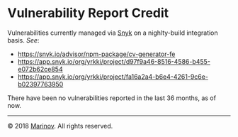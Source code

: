 # Vulnerability Report Credit

Vulnerabilities currently managed via [Snyk](https://snyk.io/ "Snyk") on a nighlty-build integration basis. *See*:

* <https://snyk.io/advisor/npm-package/cv-generator-fe>
* <https://app.snyk.io/org/yrkki/project/d97f9a46-8516-4586-b455-e072b62ce854>
* <https://app.snyk.io/org/yrkki/project/fa16a2a4-b6e4-4261-9c6e-b02397763950>

There have been no vulnerabilities reported in the last 36 months, as of now.

***

© 2018 [Marinov](http://marinov.link "Marinov"). All rights reserved.
